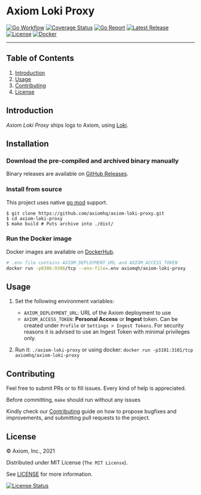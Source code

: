 # Axiom Loki Proxy

[![Go Workflow][go_workflow_badge]][go_workflow]
[![Coverage Status][coverage_badge]][coverage]
[![Go Report][report_badge]][report]
[![Latest Release][release_badge]][release]
[![License][license_badge]][license]
[![Docker][docker_badge]][docker]

---

## Table of Contents

1. [Introduction](#introduction)
1. [Usage](#usage)
1. [Contributing](#contributing)
1. [License](#license)

## Introduction

_Axiom Loki Proxy_ ships logs to Axiom, using [Loki][1].

  [1]: https://github.com/grafana/loki

## Installation

### Download the pre-compiled and archived binary manually

Binary releases are available on [GitHub Releases][2].

  [2]: https://github.com/axiomhq/axiom-loki-proxy/releases/latest

### Install from source

This project uses native [go mod][3] support.

```shell
$ git clone https://github.com/axiomhq/axiom-loki-proxy.git
$ cd axiom-loki-proxy
$ make build # Puts archive into ./dist/
```

  [3]: https://golang.org/cmd/go/#hdr-Module_maintenance

### Run the Docker image

Docker images are available on [DockerHub][docker].

```bash
# .env file contains AXIOM_DEPLOYMENT_URL and AXIOM_ACCESS_TOKEN
docker run -p9386:9386/tcp --env-file=.env axiomqh/axiom-loki-proxy
```

## Usage

1. Set the following environment variables:
   * `AXIOM_DEPLOYMENT_URL`: URL of the Axiom deployment to use
   * `AXIOM_ACCESS_TOKEN`: **Personal Access** or **Ingest** token. Can be
     created under `Profile` or `Settings > Ingest Tokens`. For security reasons
     it is advised to use an Ingest Token with minimal privileges only.

2. Run it: `./axiom-loki-proxy` or using docker:
   `docker run -p3101:3101/tcp axiomhq/axiom-loki-proxy`

## Contributing

Feel free to submit PRs or to fill issues. Every kind of help is appreciated. 

Before committing, `make` should run without any issues

Kindly check our [Contributing](Contributing.md) guide on how to propose
bugfixes and improvements, and submitting pull requests to the project.

## License

&copy; Axiom, Inc., 2021

Distributed under MIT License (`The MIT License`).

See [LICENSE](LICENSE) for more information.

[![License Status][license_status_badge]][license_status]

<!-- Badges -->

[go_workflow]: https://github.com/axiomhq/axiom-loki-proxy/actions?query=workflow%3Ago
[go_workflow_badge]: https://img.shields.io/github/workflow/status/axiomhq/axiom-loki-proxy/go?style=flat-square&dummy=unused
[coverage]: https://codecov.io/gh/axiomhq/axiom-loki-proxy
[coverage_badge]: https://img.shields.io/codecov/c/github/axiomhq/axiom-loki-proxy.svg?style=flat-square&dummy=unused
[report]: https://goreportcard.com/report/github.com/axiomhq/axiom-loki-proxy
[report_badge]: https://goreportcard.com/badge/github.com/axiomhq/axiom-loki-proxy?style=flat-square&dummy=unused
[release]: https://github.com/axiomhq/axiom-loki-proxy/releases/latest
[release_badge]: https://img.shields.io/github/release/axiomhq/axiom-loki-proxy.svg?style=flat-square&dummy=unused
[license]: https://opensource.org/licenses/MIT
[license_badge]: https://img.shields.io/github/license/axiomhq/axiom-loki-proxy.svg?color=blue&style=flat-square&dummy=unused
[license_status]: https://app.fossa.com/projects/git%2Bgithub.com%2Faxiomhq%2Faxiom-loki-proxy
[license_status_badge]: https://app.fossa.com/api/projects/git%2Bgithub.com%2Faxiomhq%2Faxiom-loki-proxy.svg?type=large&dummy=unused
[docker]: https://hub.docker.com/r/axiomhq/axiom-loki-proxy
[docker_badge]: https://img.shields.io/docker/pulls/axiomhq/axiom-loki-proxy.svg
